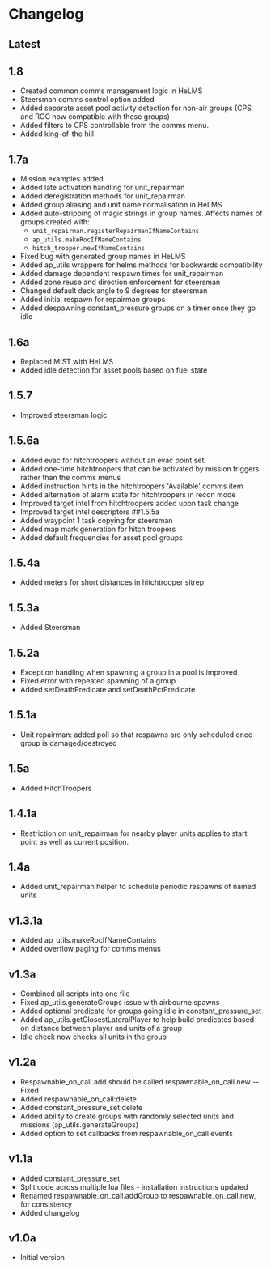 # Changelog

## Latest
## 1.8
* Created common comms management logic in HeLMS
* Steersman comms control option added
* Added separate asset pool activity detection for non-air groups (CPS and ROC now compatible with these groups)
* Added filters to CPS controllable from the comms menu.
* Added king-of-the hill
## 1.7a
* Mission examples added
* Added late activation handling for unit_repairman
* Added deregistration methods for unit_repairman
* Added group aliasing and unit name normalisation in HeLMS
* Added auto-stripping of magic strings in group names. Affects names of groups created with:
    * `unit_repairman.registerRepairmanIfNameContains`
    * `ap_utils.makeRocIfNameContains`
    * `hitch_trooper.newIfNameContains`
* Fixed bug with generated group names in HeLMS
* Added ap_utils wrappers for helms methods for backwards compatibility
* Added damage dependent respawn times for unit_repairman
* Added zone reuse and direction enforcement for steersman
* Changed default deck angle to 9 degrees for steersman
* Added initial respawn for repairman groups
* Added despawning constant_pressure groups on a timer once they go idle
## 1.6a
* Replaced MIST with HeLMS
* Added idle detection for asset pools based on fuel state
## 1.5.7
* Improved steersman logic
## 1.5.6a
* Added evac for hitchtroopers without an evac point set
* Added one-time hitchtroopers that can be activated by mission triggers rather than the comms menus
* Added instruction hints in the hitchtroopers 'Available' comms item
* Added alternation of alarm state for hitchtroopers in recon mode
* Improved target intel from hitchtroopers added upon task change
* Improved target intel descriptors
##1.5.5a
* Added waypoint 1 task copying for steersman
* Added map mark generation for hitch troopers
* Added default frequencies for asset pool groups
## 1.5.4a
* Added meters for short distances in hitchtrooper sitrep
## 1.5.3a
* Added Steersman
## 1.5.2a
* Exception handling when spawning a group in a pool is improved
* Fixed error with repeated spawning of a group
* Added setDeathPredicate and setDeathPctPredicate
## 1.5.1a
* Unit repairman: added poll so that respawns are only scheduled once group is damaged/destroyed
## 1.5a
* Added HitchTroopers
## 1.4.1a
* Restriction on unit_repairman for nearby player units applies to start point as well as current position.
## 1.4a
* Added unit_repairman helper to schedule periodic respawns of named units
## v1.3.1a
* Added ap_utils.makeRocIfNameContains
* Added overflow paging for comms menus
## v1.3a
* Combined all scripts into one file
* Fixed ap_utils.generateGroups issue with airbourne spawns
* Added optional predicate for groups going idle in constant_pressure_set
* Added ap_utils.getClosestLateralPlayer to help build predicates based on distance between player and units of a group
* Idle check now checks all units in the group
## v1.2a
* Respawnable_on_call.add should be called respawnable_on_call.new -- Fixed
* Added respawnable_on_call:delete 
* Added constant_pressure_set:delete
* Added ability to create groups  with randomly selected units and missions (ap_utils.generateGroups)
* Added option to set callbacks from respawnable_on_call events

## v1.1a
* Added constant_pressure_set
* Split code across multiple lua files - installation instructions updated
* Renamed respawnable_on_call.addGroup to respawnable_on_call.new, for consistency
* Added changelog

## v1.0a
* Initial version